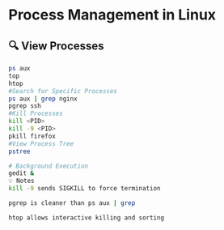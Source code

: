 # Process Management in Linux

## 🔍 View Processes

```bash
ps aux
top
htop
#Search for Specific Processes
ps aux | grep nginx
pgrep ssh
#Kill Processes
kill <PID>
kill -9 <PID>
pkill firefox
#View Process Tree
pstree

# Background Execution
gedit &
💡 Notes
kill -9 sends SIGKILL to force termination

pgrep is cleaner than ps aux | grep

htop allows interactive killing and sorting

